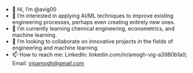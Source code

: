 - 👋 Hi, I’m @avig00
- 👀 I’m interested in applying AI/ML techniques to improve existing engineering processes, perhaps even creating entirely new ones.
- 🌱 I’m currently learning chemical engineering, econometrics, and machine learning.
- 💞️ I’m looking to collaborate on innovative projects in the fields of engineering and machine learning. 
- 📫 How to reach me: 
            LinkedIn: linkedin.com/in/amogh-vig-a3980b1a0;
            Email: vigamogh@gmail.com

<!---
avig00/avig00 is a ✨ special ✨ repository because its `README.md` (this file) appears on your GitHub profile.
You can click the Preview link to take a look at your changes.
--->
